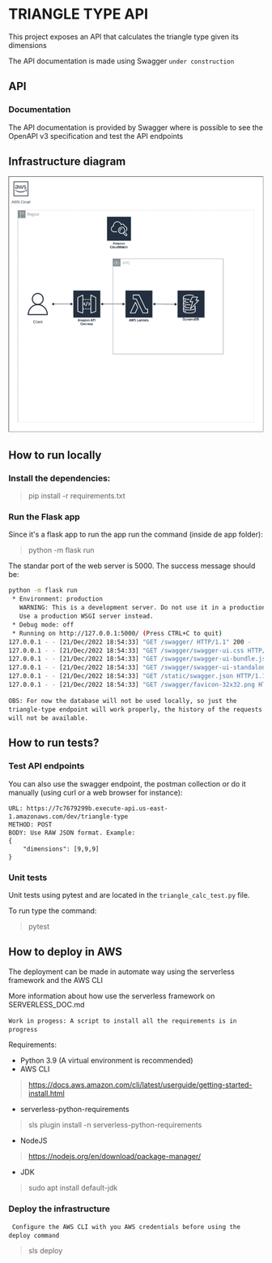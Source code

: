 # TRIANGLE TYPE API
This project exposes an API that calculates the triangle type given its dimensions

The API documentation is made using Swagger `under construction`

## API

### Documentation
The API documentation is provided by Swagger where is possible to see the OpenAPI v3 specification and test the API endpoints 





## Infrastructure diagram

![Infrastructure diagram](https://github.com/devtiagomantay/triangule-type-api/blob/13-implement-the-triangule-type-calculations/triangule-api-serverless/infrastructure.png)


## How to run locally

### Install the dependencies:

> pip install -r requirements.txt

### Run the Flask app

Since it's a flask app to run the app run the command (inside de app folder):

> python -m flask run

The standar port of the web server is 5000. The success message should be:

```bash
python -m flask run
 * Environment: production
   WARNING: This is a development server. Do not use it in a production deployment.
   Use a production WSGI server instead.
 * Debug mode: off
 * Running on http://127.0.0.1:5000/ (Press CTRL+C to quit)
127.0.0.1 - - [21/Dec/2022 18:54:33] "GET /swagger/ HTTP/1.1" 200 -
127.0.0.1 - - [21/Dec/2022 18:54:33] "GET /swagger/swagger-ui.css HTTP/1.1" 200 -
127.0.0.1 - - [21/Dec/2022 18:54:33] "GET /swagger/swagger-ui-bundle.js HTTP/1.1" 200 -
127.0.0.1 - - [21/Dec/2022 18:54:33] "GET /swagger/swagger-ui-standalone-preset.js HTTP/1.1" 200 -
127.0.0.1 - - [21/Dec/2022 18:54:33] "GET /static/swagger.json HTTP/1.1" 200 -
127.0.0.1 - - [21/Dec/2022 18:54:33] "GET /swagger/favicon-32x32.png HTTP/1.1" 200 -
```

`OBS: For now the database will not be used locally, so just the triangle-type endpoint will work properly, the history of the requests will not be available.`

## How to run tests?


### Test API endpoints

You can also use the swagger endpoint, the postman collection or do it manually (using curl or a web browser for instance):
```
URL: https://7c7679299b.execute-api.us-east-1.amazonaws.com/dev/triangle-type
METHOD: POST
BODY: Use RAW JSON format. Example:
{
    "dimensions": [9,9,9]
}
```

### Unit tests
Unit tests using pytest and are located in the ```triangle_calc_test.py``` file.

To run type the command:

> pytest


## How to deploy in AWS

The deployment can be made in automate way using the serverless framework and the AWS CLI

More information about how use the serverless framework on SERVERLESS_DOC.md

``` Work in progess: A script to install all the requirements is in progress ```

Requirements:
* Python 3.9 (A virtual environment is recommended)
* AWS CLI
> https://docs.aws.amazon.com/cli/latest/userguide/getting-started-install.html
* serverless-python-requirements
> sls plugin install -n serverless-python-requirements
* NodeJS
> https://nodejs.org/en/download/package-manager/
* JDK
> sudo apt install default-jdk



### Deploy the infrastructure
``` Configure the AWS CLI with you AWS credentials before using the deploy command```
> sls deploy
